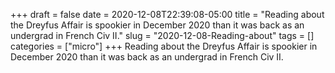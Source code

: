 +++draft = falsedate = 2020-12-08T22:39:08-05:00title = "Reading about the Dreyfus Affair is spookier in December 2020 than it was back as an undergrad in French Civ II."slug = "2020-12-08-Reading-about"tags = []categories = ["micro"]+++Reading about the Dreyfus Affair is spookier in December 2020 than it was back as an undergrad in French Civ II.